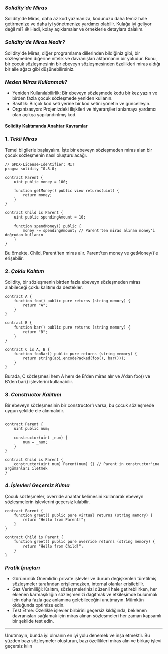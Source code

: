 ### _Solidity'de Miras_
Solidity'de Miras, daha az kod yazmanıza, kodunuzu daha temiz hale getirmenize ve daha iyi yönetmenize yardımcı olabilir. Kulağa iyi geliyor değil mi? 😀 Hadi, kolay açıklamalar ve örneklerle detaylara dalalım.

### _Solidity'de Miras Nedir?_
Solidity'de Miras, diğer programlama dillerinden bildiğiniz gibi, bir sözleşmeden diğerine nitelik ve davranışları aktarmanın bir yoludur. Bunu, bir çocuk sözleşmesinin bir ebeveyn sözleşmesinden özellikleri miras aldığı bir aile ağacı gibi düşünebilirsiniz.

### _Neden Miras Kullanmalı?_
* Yeniden Kullanılabilirlik: Bir ebeveyn sözleşmede kodu bir kez yazın ve birden fazla çocuk sözleşmede yeniden kullanın.
* Basitlik: Birçok kod seti yerine bir kod setini yönetin ve güncelleyin.
* Organizasyon: Projenizdeki ilişkileri ve hiyerarşileri anlamaya yardımcı olan açıkça yapılandırılmış kod.
#### Solidity Kalıtımında Anahtar Kavramlar
### 1. _Tekli Miras_
Temel bilgilerle başlayalım. İşte bir ebeveyn sözleşmeden miras alan bir çocuk sözleşmenin nasıl oluşturulacağı.

```solidity
// SPDX-License-Identifier: MIT
pragma solidity ^0.8.0;

contract Parent {
    uint public money = 100;

    function getMoney() public view returns(uint) {
        return money;
    }
}

contract Child is Parent {
    uint public spendingAmount = 10;

    function spendMoney() public {
        money -= spendingAmount; // Parent'ten miras alınan money'i doğrudan kullanın
    }
}
```
Bu örnekte, Child, Parent'ten miras alır. Parent'ten money ve getMoney()'e erişebilir.

### 2. _Çoklu Kalıtım_
Solidity, bir sözleşmenin birden fazla ebeveyn sözleşmeden miras alabileceği çoklu kalıtımı da destekler.

```solidity
contract A {
    function foo() public pure returns (string memory) {
        return "A";
    }
}

contract B {
    function bar() public pure returns (string memory) {
        return "B";
    }
}

contract C is A, B {
    function fooBar() public pure returns (string memory) {
        return string(abi.encodePacked(foo(), bar()));
    }
}
```


Burada, C sözleşmesi hem A hem de B'den miras alır ve A'dan foo() ve B'den bar() işlevlerini kullanabilir.

### 3. _Constructor Kalıtımı_
Bir ebeveyn sözleşmesinin bir constructor'ı varsa, bu çocuk sözleşmede uygun şekilde ele alınmalıdır.

```solidity

contract Parent {
    uint public num;

    constructor(uint _num) {
        num = _num;
    }
}

contract Child is Parent {
    constructor(uint num) Parent(num) {} // Parent'in constructor'ına argümanları iletmek
}
```
### 4. _İşlevleri Geçersiz Kılma_
Çocuk sözleşmeler, override anahtar kelimesini kullanarak ebeveyn sözleşmelerin işlevlerini geçersiz kılabilir.

```solidity
contract Parent {
    function greet() public pure virtual returns (string memory) {
        return "Hello from Parent!";
    }
}

contract Child is Parent {
    function greet() public pure override returns (string memory) {
        return "Hello from Child!";
    }
}
```
### _Pratik İpuçları_
* Görünürlük Önemlidir: private işlevler ve durum değişkenleri türetilmiş sözleşmeler tarafından erişilemezken, internal olanlar erişilebilir.
* Gaz Verimliliği: Kalıtım, sözleşmelerinizi düzenli hale getirebilirken, her eklenen karmaşıklığın sözleşmenizi dağıtmak ve etkileşimde bulunmak için daha fazla gaz anlamına gelebileceğini unutmayın. Mümkün olduğunda optimize edin.
* Test Etme: Özellikle işlevler birbirini geçersiz kıldığında, beklenen davranışları sağlamak için miras alınan sözleşmeleri her zaman kapsamlı bir şekilde test edin.
********************************
Unutmayın, bunda iyi olmanın en iyi yolu denemek ve inşa etmektir. Bu yüzden bazı sözleşmeler oluşturun, bazı özellikleri miras alın ve birkaç işlevi geçersiz kılın
